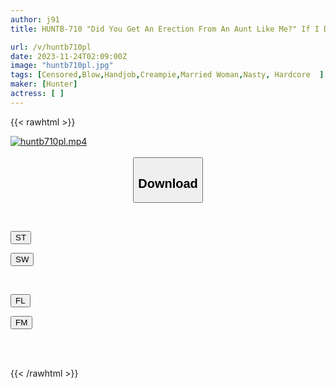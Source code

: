 ```yaml
---
author: j91
title: HUNTB-710 "Did You Get An Erection From An Aunt Like Me?" If I Dared To Show Off My Erect Dick To A Masseuse Aunt I Called At A Local Inn And Seduce Her, Would She Have Sex With Me? ?

url: /v/huntb710pl
date: 2023-11-24T02:09:00Z
image: "huntb710pl.jpg"
tags: [Censored,Blow,Handjob,Creampie,Married Woman,Nasty, Hardcore	 ]
maker: [Hunter]
actress: [ ]
---
```



{{< rawhtml >}}

<div class="video" data-videoid="RAb8APOyXvcdv9q">
    <a href="javascript:;">
        <img src="/v/huntb710pl/huntb710pl.jpg" width="WIDTH" height="HEIGHT" alt="huntb710pl.mp4" loading="lazy">
    </a>
</div>

<script type="text/javascript" src="https://j91.asia/asset/on-demand-st.js"></script>

<br>
  <link rel="stylesheet" href="https://j91.asia/asset/bs5.css">
  
  <center>
  <button class="btn btn-primary" type="button" data-bs-toggle="collapse" data-bs-target=".multi-collapse" aria-expanded="false" aria-controls="multiCollapseExample1 multiCollapseExample2"><h2>Download</h2></button></center>
</p>
<div class="row">
  <div class="col">
    <div class="collapse multi-collapse" id="multiCollapseExample1">
      <div class="card card-body">
	      	      <br>
<div class="buttons">  
<p><a href="https://streamtape.to/v/RAb8APOyXvcdv9q" target="_blank"><button class="btn-hover color-3"><i class="fa fa-download"></i> ST</button></a></p>
<p><a href="https://flaswish.com/0zjvb8ktsu0q" target="_blank"><button class="btn-hover color-2"><i class="fa fa-download"></i> SW</button></a></p></div>
    </div>
  </div>
</div>
  <div class="col">
    <div class="collapse multi-collapse" id="multiCollapseExample2">
      <div class="card card-body">
	      <br>
<div class="buttons">
<p><a href="javascript:;" target="_blank"><button class="btn-hover color-9"><i class="fa fa-download"></i> FL</button></a></p>
<p><a href="javascript:;" target="_blank"><button class="btn-hover color-8"><i class="fa fa-download"></i> FM</button></a></p></div>
<br><br>
      </div>
    </div>
  </div>
</div>

{{< /rawhtml >}}
